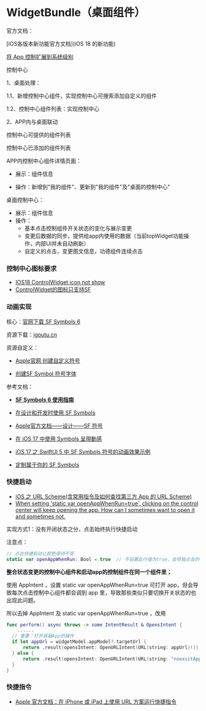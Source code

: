 # WidgetBundle（桌面组件）

官方文档：

[iOS各版本新功能官方文档](iOS 18 的新功能)

[将 App 控制扩展到系统级别](https://developer.apple.com/videos/play/wwdc2024/10157/)



控制中心

1、桌面处理：

1.1、新增控制中心组件，实现控制中心可搜索添加自定义的组件

1.2、控制中心组件列表：实现控制中心

2、APP内与桌面联动

控制中心可提供的组件列表

控制中心已添加的组件列表

APP内控制中心组件详情页面：

* 展示：组件信息

* 操作：新增到"我的组件"、更新到"我的组件"及"桌面的控制中心"

桌面控制中心：

* 展示：组件信息
* 操作：
  * 基本点击控制组件开关状态的变化与展示变更
  * 变更后数据的同步，提供给app内使用的数据（当前topWidget功能操作，内部UI并未自动刷新）
  * 自定义的点击，变更图文信息，功德组件连续点击





### 控制中心图标要求

* [IOS18 ControlWidget icon not show](https://stackoverflow.com/questions/79013808/ios18-controlwidget-icon-not-show)
* [ControlWidget的图标只支持SF](https://github.com/xiaof631/ControlWidgetDemo/blob/main/%E5%85%A8%E7%BD%91%E6%9C%80%E5%85%A8%E7%9A%84iOS18%20ControlWidget%E5%BC%80%E5%8F%91%E6%95%99%E7%A8%8B/%E5%85%A8%E7%BD%91%E6%9C%80%E5%85%A8%E7%9A%84iOS18%20ControlWidget%E5%BC%80%E5%8F%91%E6%95%99%E7%A8%8B.md)



### 动画实现

核心：[官网下载 SF Symbols 6](https://developer.apple.com/sf-symbols/)

资源下载：[igoutu.cn](https://igoutu.cn/icon/set/%E8%A7%92%E8%89%B2/sf-regular-filled)

资源自定义：

* [Apple官网 创建自定义符号](https://developer.apple.com/cn/videos/play/wwdc2021/10250/)

* [创建SF Symbol 符号字体](https://glyphsapp.com/zh/learn/creating-an-sf-symbol)

参考文档：

* [**SF Symbols 6 使用指南**](https://mim0sa.github.io/2024/07/08/SF-Symbols-6-%E4%BD%BF%E7%94%A8%E6%8C%87%E5%8D%97.html)
* [在设计和开发时使用 SF Symbols](https://steppark.net/15675148872165.html)
* [Apple官方文档——设计——SF 符号](https://developer.apple.com/cn/design/human-interface-guidelines/sf-symbols)

* [在 iOS 17 中使用 Symbols 呈現動感](https://www.yunserve.dev/animate-symbols-in-app/)
* [iOS 17 之 SwiftUI 5 中 SF Symbols 符号的动画效果示例](https://www.codeun.com/archives/1224.html)
* [定制属于你的 SF Symbols](https://juejin.cn/post/7166118375960739848)





### 快捷启动

* [iOS 之 URL Scheme(含常用指令及如何查找第三方 App 的 URL Scheme)](https://hanleylee.com/articles/url-scheme-of-ios/)
* [When setting 'static var openAppWhenRun=true', clicking on the control center will keep opening the app. How can I sometimes want to open it and sometimes not.](https://github.com/onmyway133/blog/issues/983)

实现方式1：没有开闭状态之分，点击始终执行快捷启动

注意点：

```swift
// 点击快捷启动让颜色保持不变
static var openAppWhenRun: Bool = true  // 不设置此行值为true，会导致点击的时候有颜色变化再变回去
```





**整合状态变更的控制中心组件和启动app的控制组件在同一个组件里；**

使用 AppIntent ，设置 static var openAppWhenRun=true 可打开 app，但会导致每次点击控制中心组件都会调到 app 里，导致那些类似只要切换开关状态的也出现此问题。

所以去掉 AppIntent 及 static var openAppWhenRun=true ，改用 

```swift
func perform() async throws -> some IntentResult & OpensIntent {
	......
  // 重要：打开容器App的操作
  if let appUrl = widgetModel.appModel?.targetUrl {
      return .result(opensIntent: OpenURLIntent(URL(string: appUrl)!))
  } else {
      return .result(opensIntent: OpenURLIntent(URL(string: "noexsitApp://")!))
  }
}
```





### 快捷指令

* [Apple 官方文档：在 iPhone 或 iPad 上使用 URL 方案运行快捷指令](https://support.apple.com/zh-cn/guide/shortcuts/apd624386f42/ios)
